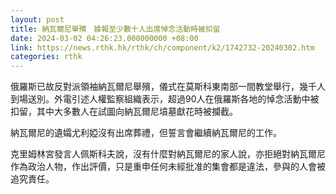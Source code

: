 ```yaml
---
layout: post
title: 納瓦爾尼舉殯　據報至少數十人出席悼念活動時被扣留
date: 2024-03-02 04:26:23.000000000 +08:00
link: https://news.rthk.hk/rthk/ch/component/k2/1742732-20240302.htm
categories: rthk
---
```


俄羅斯已故反對派領袖納瓦爾尼舉殯，儀式在莫斯科東南部一間教堂舉行，幾千人到場送別。外電引述人權監察組織表示，超過90人在俄羅斯各地的悼念活動中被扣留，其中大多數人在試圖向納瓦爾尼墳墓獻花時被攔截。

納瓦爾尼的遺孀尤利婭沒有出席葬禮，但誓言會繼續納瓦爾尼的工作。

克里姆林宮發言人佩斯科夫說，沒有什麼對納瓦爾尼的家人說，亦拒絕對納瓦爾尼作為政治人物，作出評價，只是重申任何未經批准的集會都是違法，參與的人會被追究責任。
